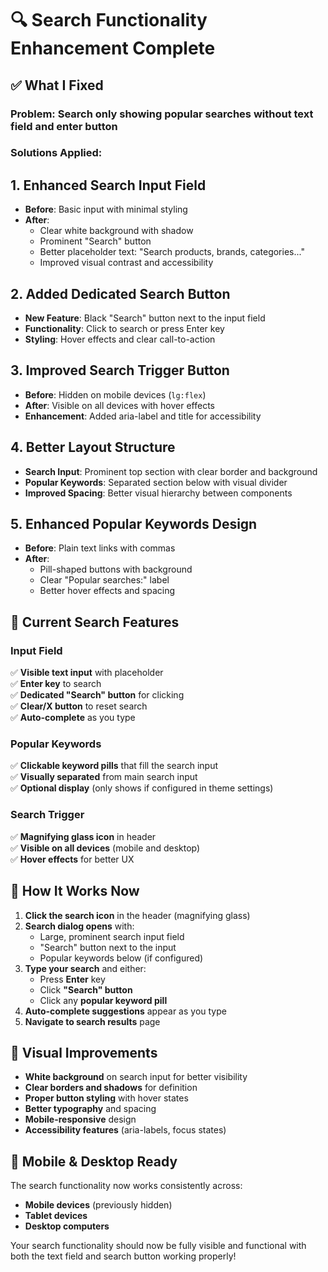 # 🔍 Search Functionality Enhancement Complete

## ✅ What I Fixed

### **Problem**: Search only showing popular searches without text field and enter button

### **Solutions Applied**:

## 1. **Enhanced Search Input Field**
- **Before**: Basic input with minimal styling
- **After**: 
  - Clear white background with shadow
  - Prominent "Search" button
  - Better placeholder text: "Search products, brands, categories..."
  - Improved visual contrast and accessibility

## 2. **Added Dedicated Search Button**
- **New Feature**: Black "Search" button next to the input field
- **Functionality**: Click to search or press Enter key
- **Styling**: Hover effects and clear call-to-action

## 3. **Improved Search Trigger Button**
- **Before**: Hidden on mobile devices (`lg:flex`)
- **After**: Visible on all devices with hover effects
- **Enhancement**: Added aria-label and title for accessibility

## 4. **Better Layout Structure**
- **Search Input**: Prominent top section with clear border and background
- **Popular Keywords**: Separated section below with visual divider
- **Improved Spacing**: Better visual hierarchy between components

## 5. **Enhanced Popular Keywords Design**
- **Before**: Plain text links with commas
- **After**: 
  - Pill-shaped buttons with background
  - Clear "Popular searches:" label
  - Better hover effects and spacing

## 🎯 Current Search Features

### **Input Field**
✅ **Visible text input** with placeholder  
✅ **Enter key** to search  
✅ **Dedicated "Search" button** for clicking  
✅ **Clear/X button** to reset search  
✅ **Auto-complete** as you type  

### **Popular Keywords**
✅ **Clickable keyword pills** that fill the search input  
✅ **Visually separated** from main search input  
✅ **Optional display** (only shows if configured in theme settings)  

### **Search Trigger**
✅ **Magnifying glass icon** in header  
✅ **Visible on all devices** (mobile and desktop)  
✅ **Hover effects** for better UX  

## 🚀 How It Works Now

1. **Click the search icon** in the header (magnifying glass)
2. **Search dialog opens** with:
   - Large, prominent search input field
   - "Search" button next to the input
   - Popular keywords below (if configured)
3. **Type your search** and either:
   - Press **Enter** key
   - Click **"Search" button**
   - Click any **popular keyword pill**
4. **Auto-complete suggestions** appear as you type
5. **Navigate to search results** page

## 🎨 Visual Improvements

- **White background** on search input for better visibility
- **Clear borders and shadows** for definition
- **Proper button styling** with hover states
- **Better typography** and spacing
- **Mobile-responsive** design
- **Accessibility features** (aria-labels, focus states)

## 📱 Mobile & Desktop Ready

The search functionality now works consistently across:
- **Mobile devices** (previously hidden)
- **Tablet devices** 
- **Desktop computers**

Your search functionality should now be fully visible and functional with both the text field and search button working properly!
